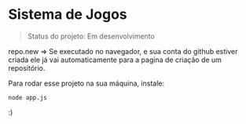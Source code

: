 # Sistema de Jogos

> Status do projeto: Em desenvolvimento

repo.new => Se executado no navegador, e sua conta do github estiver criada ele já vai automaticamente para a pagina de criação de um repositório.

Para rodar esse projeto na sua máquina, instale:

```
node app.js
```

:)